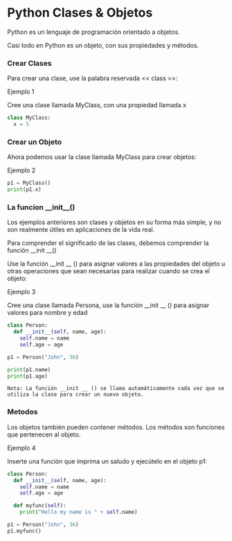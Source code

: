 # Python Clases & Objetos
Python es un lenguaje de programación orientado a objetos.

Casi todo en Python es un objeto, con sus propiedades y métodos.
### Crear Clases
Para crear una clase, use la palabra reservada << class >>:

Ejemplo 1

Cree una clase llamada MyClass, con una propiedad llamada x

```python
class MyClass:
  x = 5
```

### Crear un Objeto
Ahora podemos usar la clase llamada MyClass para crear objetos:

Ejemplo 2

```python
p1 = MyClass()
print(p1.x)
```

### La funcion \_\_init__()

Los ejemplos anteriores son clases y objetos en su forma más simple, y no son realmente útiles en aplicaciones 
de la vida real.


Para comprender el significado de las clases, debemos comprender la función __init __()

Use la función __init __ () para asignar valores a las propiedades del objeto u otras operaciones que sean necesarias 
para realizar cuando se crea el objeto:


Ejemplo 3

Cree una clase llamada Persona, use la función __init __ () para asignar valores para nombre y edad

```python
class Person:
  def __init__(self, name, age):
    self.name = name
    self.age = age

p1 = Person("John", 36)

print(p1.name)
print(p1.age)
```

```Nota: La función __init __ () se llama automáticamente cada vez que se utiliza la clase para crear un nuevo objeto.```

### Metodos
Los objetos también pueden contener métodos. Los métodos son funciones que pertenecen al objeto.

Ejemplo 4

Inserte una función que imprima un saludo y ejecútelo en el objeto p1:

```python
class Person:
  def __init__(self, name, age):
    self.name = name
    self.age = age

  def myfunc(self):
    print("Hello my name is " + self.name)

p1 = Person("John", 36)
p1.myfunc()
``` 